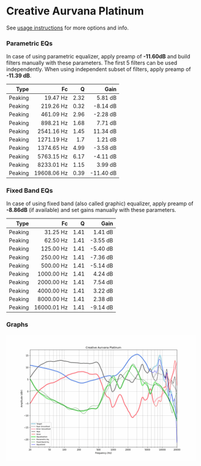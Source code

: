 # Creative Aurvana Platinum
See [usage instructions](https://github.com/jaakkopasanen/AutoEq#usage) for more options and info.

### Parametric EQs
In case of using parametric equalizer, apply preamp of **-11.60dB** and build filters manually
with these parameters. The first 5 filters can be used independently.
When using independent subset of filters, apply preamp of **-11.39 dB**.

| Type    | Fc          |    Q | Gain      |
|--------:|------------:|-----:|----------:|
| Peaking | 19.47 Hz    | 2.32 | 5.81 dB   |
| Peaking | 219.26 Hz   | 0.32 | -8.14 dB  |
| Peaking | 461.09 Hz   | 2.96 | -2.28 dB  |
| Peaking | 898.21 Hz   | 1.68 | 7.71 dB   |
| Peaking | 2541.16 Hz  | 1.45 | 11.34 dB  |
| Peaking | 1271.19 Hz  | 1.7  | 1.21 dB   |
| Peaking | 1374.65 Hz  | 4.99 | -3.58 dB  |
| Peaking | 5763.15 Hz  | 6.17 | -4.11 dB  |
| Peaking | 8233.01 Hz  | 1.15 | 3.99 dB   |
| Peaking | 19608.06 Hz | 0.39 | -11.40 dB |

### Fixed Band EQs
In case of using fixed band (also called graphic) equalizer, apply preamp of **-8.86dB**
(if available) and set gains manually with these parameters.

| Type    | Fc          |    Q | Gain     |
|--------:|------------:|-----:|---------:|
| Peaking | 31.25 Hz    | 1.41 | 1.41 dB  |
| Peaking | 62.50 Hz    | 1.41 | -3.55 dB |
| Peaking | 125.00 Hz   | 1.41 | -5.40 dB |
| Peaking | 250.00 Hz   | 1.41 | -7.36 dB |
| Peaking | 500.00 Hz   | 1.41 | -5.14 dB |
| Peaking | 1000.00 Hz  | 1.41 | 4.24 dB  |
| Peaking | 2000.00 Hz  | 1.41 | 7.54 dB  |
| Peaking | 4000.00 Hz  | 1.41 | 3.22 dB  |
| Peaking | 8000.00 Hz  | 1.41 | 2.38 dB  |
| Peaking | 16000.01 Hz | 1.41 | -9.14 dB |

### Graphs
![](./Creative%20Aurvana%20Platinum.png)